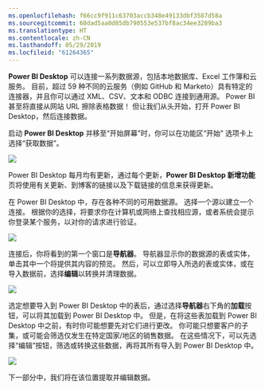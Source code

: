 ```yaml
---
ms.openlocfilehash: f66cc9f911c63703accb348e49133dbf3587d58a
ms.sourcegitcommit: 60dad5aa0d85db790553e537bf8ac34ee3289ba3
ms.translationtype: HT
ms.contentlocale: zh-CN
ms.lasthandoff: 05/29/2019
ms.locfileid: "61264365"
---
```

**Power BI Desktop** 可以连接一系列数据源，包括本地数据库、Excel 工作簿和云服务。 目前，超过 59 种不同的云服务（例如 GitHub 和 Marketo）具有特定的连接器，并且你可以通过 XML、CSV、文本和 ODBC 连接到通用源。 Power BI 甚至将直接从网站 URL 擦除表格数据！ 但让我们从头开始，打开 Power BI Desktop，然后连接数据。

启动 **Power BI Desktop** 并移至“开始屏幕”时，你可以在功能区“开始”  选项卡上选择“获取数据”。

![](media/1-2-connect-to-data-sources-in-power-bi-desktop/1-2_1.png)

Power BI Desktop 每月均有更新，通过每个更新，**Power BI Desktop 新增功能**页将使用有关更新、到博客的链接以及下载链接的信息来获得更新。

在 Power BI Desktop 中，存在各种不同的可用数据源。 选择一个源以建立一个连接。 根据你的选择，将要求你在计算机或网络上查找相应源，或者系统会提示你登录某个服务，以对你的请求进行验证。

![](media/1-2-connect-to-data-sources-in-power-bi-desktop/1-2_2.gif)

连接后，你将看到的第一个窗口是**导航器**。 导航器显示你的数据源的表或实体，单击其中一个将提供其内容的预览。 然后，可以立即导入所选的表或实体，或在导入数据前，选择**编辑**以转换并清理数据。

![](media/1-2-connect-to-data-sources-in-power-bi-desktop/1-2_3.png)

选定想要导入到 Power BI Desktop 中的表后，通过选择**导航器**右下角的**加载**按钮，可以将其加载到 Power BI Desktop 中。 但是，在将这些表加载到 Power BI Desktop 中之前，有时你可能想要先对它们进行更改。 你可能只想要客户的子集，或可能会筛选仅发生在特定国家/地区的销售数据。 在这些情况下，可以先选择“编辑”按钮，筛选或转换这些数据，再将其所有导入到 Power BI Desktop 中。

![](media/1-2-connect-to-data-sources-in-power-bi-desktop/1-2_4.png)

下一部分中，我们将在该位置提取并编辑数据。

